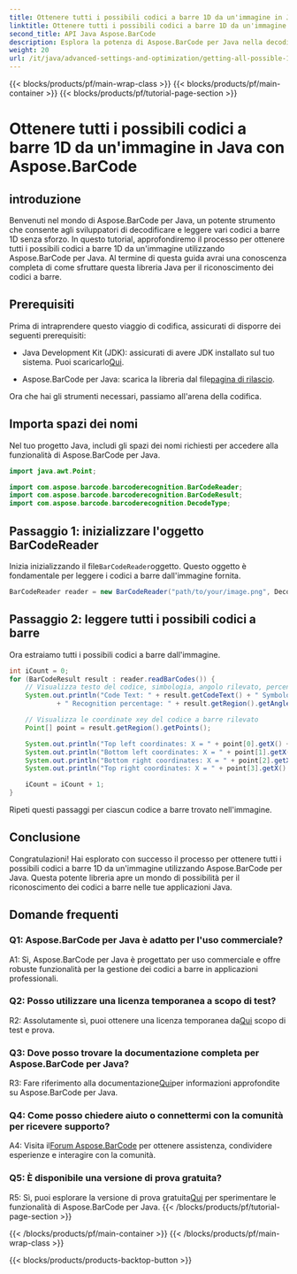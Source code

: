 ```yaml
---
title: Ottenere tutti i possibili codici a barre 1D da un'immagine in Java con Aspose.BarCode
linktitle: Ottenere tutti i possibili codici a barre 1D da un'immagine
second_title: API Java Aspose.BarCode
description: Esplora la potenza di Aspose.BarCode per Java nella decodifica dei codici a barre 1D senza sforzo. Scaricalo ora per una perfetta integrazione nelle tue applicazioni Java.
weight: 20
url: /it/java/advanced-settings-and-optimization/getting-all-possible-1d-barcodes-image/
---
```


{{< blocks/products/pf/main-wrap-class >}}
{{< blocks/products/pf/main-container >}}
{{< blocks/products/pf/tutorial-page-section >}}

# Ottenere tutti i possibili codici a barre 1D da un'immagine in Java con Aspose.BarCode

## introduzione

Benvenuti nel mondo di Aspose.BarCode per Java, un potente strumento che consente agli sviluppatori di decodificare e leggere vari codici a barre 1D senza sforzo. In questo tutorial, approfondiremo il processo per ottenere tutti i possibili codici a barre 1D da un'immagine utilizzando Aspose.BarCode per Java. Al termine di questa guida avrai una conoscenza completa di come sfruttare questa libreria Java per il riconoscimento dei codici a barre.

## Prerequisiti

Prima di intraprendere questo viaggio di codifica, assicurati di disporre dei seguenti prerequisiti:

-  Java Development Kit (JDK): assicurati di avere JDK installato sul tuo sistema. Puoi scaricarlo[Qui](https://www.oracle.com/java/technologies/javase-downloads.html).

-  Aspose.BarCode per Java: scarica la libreria dal file[pagina di rilascio](https://releases.aspose.com/barcode/java/).

Ora che hai gli strumenti necessari, passiamo all'arena della codifica.

## Importa spazi dei nomi

Nel tuo progetto Java, includi gli spazi dei nomi richiesti per accedere alla funzionalità di Aspose.BarCode per Java.

```java
import java.awt.Point;

import com.aspose.barcode.barcoderecognition.BarCodeReader;
import com.aspose.barcode.barcoderecognition.BarCodeResult;
import com.aspose.barcode.barcoderecognition.DecodeType;


```

## Passaggio 1: inizializzare l'oggetto BarCodeReader

 Inizia inizializzando il file`BarCodeReader`oggetto. Questo oggetto è fondamentale per leggere i codici a barre dall'immagine fornita.

```java
BarCodeReader reader = new BarCodeReader("path/to/your/image.png", DecodeType.CODE_128);
```

## Passaggio 2: leggere tutti i possibili codici a barre

Ora estraiamo tutti i possibili codici a barre dall'immagine.

```java
int iCount = 0;
for (BarCodeResult result : reader.readBarCodes()) {
    // Visualizza testo del codice, simbologia, angolo rilevato, percentuale di riconoscimento del codice a barre
    System.out.println("Code Text: " + result.getCodeText() + " Symbology: " + result.getCodeTypeName()
            + " Recognition percentage: " + result.getRegion().getAngle());

    // Visualizza le coordinate xey del codice a barre rilevato
    Point[] point = result.getRegion().getPoints();

    System.out.println("Top left coordinates: X = " + point[0].getX() + ", Y = " + point[0].getY());
    System.out.println("Bottom left coordinates: X = " + point[1].getX() + ", Y = " + point[1].getY());
    System.out.println("Bottom right coordinates: X = " + point[2].getX() + ", Y = " + point[2].getY());
    System.out.println("Top right coordinates: X = " + point[3].getX() + ", Y = " + point[3].getY());

    iCount = iCount + 1;
}
```

Ripeti questi passaggi per ciascun codice a barre trovato nell'immagine.

## Conclusione

Congratulazioni! Hai esplorato con successo il processo per ottenere tutti i possibili codici a barre 1D da un'immagine utilizzando Aspose.BarCode per Java. Questa potente libreria apre un mondo di possibilità per il riconoscimento dei codici a barre nelle tue applicazioni Java.

## Domande frequenti

### Q1: Aspose.BarCode per Java è adatto per l'uso commerciale?

A1: Sì, Aspose.BarCode per Java è progettato per uso commerciale e offre robuste funzionalità per la gestione dei codici a barre in applicazioni professionali.

### Q2: Posso utilizzare una licenza temporanea a scopo di test?

 R2: Assolutamente sì, puoi ottenere una licenza temporanea da[Qui](https://purchase.aspose.com/temporary-license/) scopo di test e prova.

### Q3: Dove posso trovare la documentazione completa per Aspose.BarCode per Java?

 R3: Fare riferimento alla documentazione[Qui](https://reference.aspose.com/barcode/java/)per informazioni approfondite su Aspose.BarCode per Java.

### Q4: Come posso chiedere aiuto o connettermi con la comunità per ricevere supporto?

 A4: Visita il[Forum Aspose.BarCode](https://forum.aspose.com/c/barcode/13) per ottenere assistenza, condividere esperienze e interagire con la comunità.

### Q5: È disponibile una versione di prova gratuita?

 R5: Sì, puoi esplorare la versione di prova gratuita[Qui](https://releases.aspose.com/) per sperimentare le funzionalità di Aspose.BarCode per Java.
{{< /blocks/products/pf/tutorial-page-section >}}

{{< /blocks/products/pf/main-container >}}
{{< /blocks/products/pf/main-wrap-class >}}

{{< blocks/products/products-backtop-button >}}
